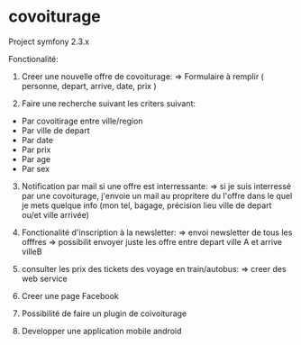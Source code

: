 covoiturage
===========

Project symfony 2.3.x


Fonctionalité:
1) Creer une nouvelle offre de covoiturage:
=> Formulaire à remplir ( personne, depart, arrive, date, prix )

2) Faire une recherche suivant les criters suivant:
- Par covoitirage entre ville/region
- Par ville de depart
- Par date
- Par prix
- Par age
- Par sex

3) Notification par mail si une offre est interressante:
=> si je suis interressé par une covoiturage, j'envoie un mail au propritere du l'offre
dans le quel je mets quelque info (mon tel, bagage, précision lieu ville de depart ou/et ville arrivée)

4) Fonctionalité d'inscription à la newsletter:
=> envoi newsletter de tous les offfres
=> possibilit envoyer juste les offre entre depart ville A et arrive villeB

5) consulter les prix des tickets  des voyage en train/autobus:
=> creer des web service

6) Creer une page Facebook

7) Possibilité de faire un plugin de coivoiturage

8) Developper une application mobile android